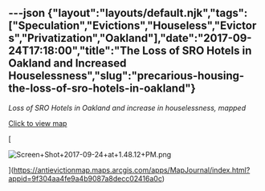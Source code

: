 ---json
{"layout":"layouts/default.njk","tags":["Speculation","Evictions","Houseless","Evictors","Privatization","Oakland"],"date":"2017-09-24T17:18:00","title":"The Loss of SRO Hotels in Oakland and Increased Houselessness","slug":"precarious-housing-the-loss-of-sro-hotels-in-oakland"}
---

_Loss of SRO Hotels in Oakland and increase in houselessness, mapped_

[Click to view map](https://antievictionmap.maps.arcgis.com/apps/MapJournal/index.html?appid=9f304aa4fe9a4b9087a8decc02416a0c)

[

![Screen+Shot+2017-09-24+at+1.48.12+PM.png](https://images.squarespace-cdn.com/content/v1/52b7d7a6e4b0b3e376ac8ea2/1514139481208-2KOBIFBLJATMW6QACPXW/ke17ZwdGBToddI8pDm48kAIJnPH6k4pd8eq7SerSWEwUqsxRUqqbr1mOJYKfIPR7LoDQ9mXPOjoJoqy81S2I8N_N4V1vUb5AoIIIbLZhVYxCRW4BPu10St3TBAUQYVKc6iirlbuKRhTyg6YkTJNmtkfMxH-cgf6AYXvt0w99mbEOszrthosmIz9SpYLXysvA/Screen%2BShot%2B2017-09-24%2Bat%2B1.48.12%2BPM.png)

](https://antievictionmap.maps.arcgis.com/apps/MapJournal/index.html?appid=9f304aa4fe9a4b9087a8decc02416a0c)